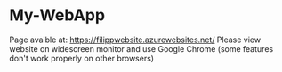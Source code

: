 # My-WebApp
Page avaible at: https://filippwebsite.azurewebsites.net/
Please view website on widescreen monitor and use Google Chrome (some features don't work properly on other browsers)
